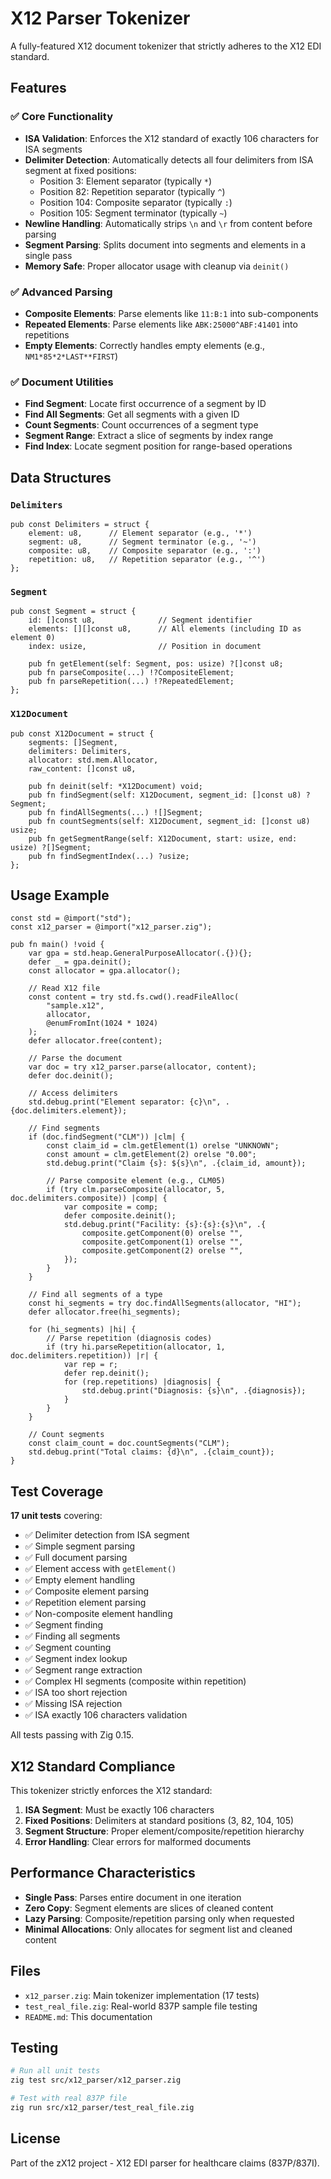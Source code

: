 # X12 Parser Tokenizer

A fully-featured X12 document tokenizer that strictly adheres to the X12 EDI standard.

## Features

### ✅ Core Functionality
- **ISA Validation**: Enforces the X12 standard of exactly 106 characters for ISA segments
- **Delimiter Detection**: Automatically detects all four delimiters from ISA segment at fixed positions:
  - Position 3: Element separator (typically `*`)
  - Position 82: Repetition separator (typically `^`)
  - Position 104: Composite separator (typically `:`)
  - Position 105: Segment terminator (typically `~`)
- **Newline Handling**: Automatically strips `\n` and `\r` from content before parsing
- **Segment Parsing**: Splits document into segments and elements in a single pass
- **Memory Safe**: Proper allocator usage with cleanup via `deinit()`

### ✅ Advanced Parsing
- **Composite Elements**: Parse elements like `11:B:1` into sub-components
- **Repeated Elements**: Parse elements like `ABK:25000^ABF:41401` into repetitions
- **Empty Elements**: Correctly handles empty elements (e.g., `NM1*85*2*LAST**FIRST`)

### ✅ Document Utilities
- **Find Segment**: Locate first occurrence of a segment by ID
- **Find All Segments**: Get all segments with a given ID
- **Count Segments**: Count occurrences of a segment type
- **Segment Range**: Extract a slice of segments by index range
- **Find Index**: Locate segment position for range-based operations

## Data Structures

### `Delimiters`
```zig
pub const Delimiters = struct {
    element: u8,      // Element separator (e.g., '*')
    segment: u8,      // Segment terminator (e.g., '~')
    composite: u8,    // Composite separator (e.g., ':')
    repetition: u8,   // Repetition separator (e.g., '^')
};
```

### `Segment`
```zig
pub const Segment = struct {
    id: []const u8,              // Segment identifier
    elements: [][]const u8,      // All elements (including ID as element 0)
    index: usize,                // Position in document
    
    pub fn getElement(self: Segment, pos: usize) ?[]const u8;
    pub fn parseComposite(...) !?CompositeElement;
    pub fn parseRepetition(...) !?RepeatedElement;
};
```

### `X12Document`
```zig
pub const X12Document = struct {
    segments: []Segment,
    delimiters: Delimiters,
    allocator: std.mem.Allocator,
    raw_content: []const u8,
    
    pub fn deinit(self: *X12Document) void;
    pub fn findSegment(self: X12Document, segment_id: []const u8) ?Segment;
    pub fn findAllSegments(...) ![]Segment;
    pub fn countSegments(self: X12Document, segment_id: []const u8) usize;
    pub fn getSegmentRange(self: X12Document, start: usize, end: usize) ?[]Segment;
    pub fn findSegmentIndex(...) ?usize;
};
```

## Usage Example

```zig
const std = @import("std");
const x12_parser = @import("x12_parser.zig");

pub fn main() !void {
    var gpa = std.heap.GeneralPurposeAllocator(.{}){};
    defer _ = gpa.deinit();
    const allocator = gpa.allocator();

    // Read X12 file
    const content = try std.fs.cwd().readFileAlloc(
        "sample.x12",
        allocator,
        @enumFromInt(1024 * 1024)
    );
    defer allocator.free(content);

    // Parse the document
    var doc = try x12_parser.parse(allocator, content);
    defer doc.deinit();

    // Access delimiters
    std.debug.print("Element separator: {c}\n", .{doc.delimiters.element});

    // Find segments
    if (doc.findSegment("CLM")) |clm| {
        const claim_id = clm.getElement(1) orelse "UNKNOWN";
        const amount = clm.getElement(2) orelse "0.00";
        std.debug.print("Claim {s}: ${s}\n", .{claim_id, amount});
        
        // Parse composite element (e.g., CLM05)
        if (try clm.parseComposite(allocator, 5, doc.delimiters.composite)) |comp| {
            var composite = comp;
            defer composite.deinit();
            std.debug.print("Facility: {s}:{s}:{s}\n", .{
                composite.getComponent(0) orelse "",
                composite.getComponent(1) orelse "",
                composite.getComponent(2) orelse "",
            });
        }
    }

    // Find all segments of a type
    const hi_segments = try doc.findAllSegments(allocator, "HI");
    defer allocator.free(hi_segments);
    
    for (hi_segments) |hi| {
        // Parse repetition (diagnosis codes)
        if (try hi.parseRepetition(allocator, 1, doc.delimiters.repetition)) |r| {
            var rep = r;
            defer rep.deinit();
            for (rep.repetitions) |diagnosis| {
                std.debug.print("Diagnosis: {s}\n", .{diagnosis});
            }
        }
    }

    // Count segments
    const claim_count = doc.countSegments("CLM");
    std.debug.print("Total claims: {d}\n", .{claim_count});
}
```

## Test Coverage

**17 unit tests** covering:
- ✅ Delimiter detection from ISA segment
- ✅ Simple segment parsing
- ✅ Full document parsing
- ✅ Element access with `getElement()`
- ✅ Empty element handling
- ✅ Composite element parsing
- ✅ Repetition element parsing
- ✅ Non-composite element handling
- ✅ Segment finding
- ✅ Finding all segments
- ✅ Segment counting
- ✅ Segment index lookup
- ✅ Segment range extraction
- ✅ Complex HI segments (composite within repetition)
- ✅ ISA too short rejection
- ✅ Missing ISA rejection
- ✅ ISA exactly 106 characters validation

All tests passing with Zig 0.15.

## X12 Standard Compliance

This tokenizer strictly enforces the X12 standard:

1. **ISA Segment**: Must be exactly 106 characters
2. **Fixed Positions**: Delimiters at standard positions (3, 82, 104, 105)
3. **Segment Structure**: Proper element/composite/repetition hierarchy
4. **Error Handling**: Clear errors for malformed documents

## Performance Characteristics

- **Single Pass**: Parses entire document in one iteration
- **Zero Copy**: Segment elements are slices of cleaned content
- **Lazy Parsing**: Composite/repetition parsing only when requested
- **Minimal Allocations**: Only allocates for segment list and cleaned content

## Files

- `x12_parser.zig`: Main tokenizer implementation (17 tests)
- `test_real_file.zig`: Real-world 837P sample file testing
- `README.md`: This documentation

## Testing

```bash
# Run all unit tests
zig test src/x12_parser/x12_parser.zig

# Test with real 837P file
zig run src/x12_parser/test_real_file.zig
```

## License

Part of the zX12 project - X12 EDI parser for healthcare claims (837P/837I).
